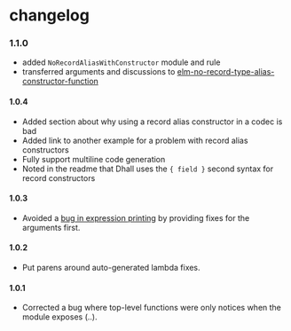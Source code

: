 # changelog

### 1.1.0

  - added `NoRecordAliasWithConstructor` module and rule
  - transferred arguments and discussions to [elm-no-record-type-alias-constructor-function](https://dark.elm.dmy.fr/packages/lue-bird/elm-no-record-type-alias-constructor-function)

#### 1.0.4

  - Added section about why using a record alias constructor in a codec is bad
  - Added link to another example for a problem with record alias constructors
  - Fully support multiline code generation
  - Noted in the readme that Dhall uses the `{ field }` second syntax for record constructors

#### 1.0.3

  - Avoided a [bug in expression printing](https://github.com/the-sett/elm-syntax-dsl/issues/32) by providing fixes for the arguments first.

#### 1.0.2

  - Put parens around auto-generated lambda fixes.

#### 1.0.1

  - Corrected a bug where top-level functions were only notices when the module exposes (..).
